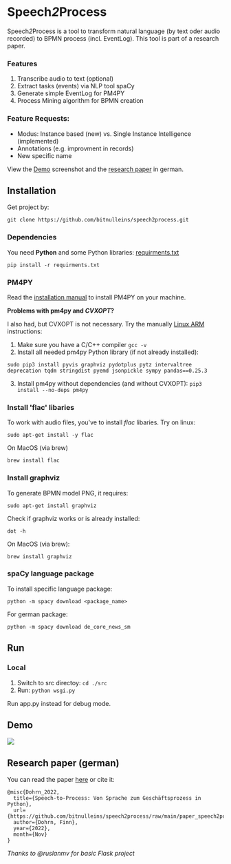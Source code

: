 # Speech*2*Process

Speech*2*Process is a tool to transform natural language (by text oder audio recorded) to BPMN process (incl. EventLog). This tool is part of a research paper.

### Features
1. Transcribe audio to text (optional)
2. Extract tasks (events) via NLP tool spaCy
3. Generate simple EventLog for PM4PY
4. Process Mining algorithm for BPMN creation

### Feature Requests:
* Modus: Instance based (new) vs. Single Instance Intelligence (implemented)
* Annotations (e.g. improvment in records)
* New specific name 

View the [Demo](#demo) screenshot and the [research paper](#research-paper) in german.

## Installation

Get project by:

```git clone https://github.com/bitnulleins/speech2process.git```

### Dependencies

You need **Python** and some Python libraries: [requirments.txt](./requirements.txt)

```pip install -r requirments.txt```

### PM4PY

Read the [installation manual](https://pm4py.fit.fraunhofer.de/install) to install PM4PY on your machine. 

**Problems with pm4py and *CVXOPT*?**

I also had, but CVXOPT is not necessary. Try the manually [Linux ARM](https://pm4py.fit.fraunhofer.de/install-page#linux-ARM) instructions:
1. Make sure you have a C/C++ compiler ```gcc -v```
2. Install all needed pm4py Python library (if not already installed):
```
sudo pip3 install pyvis graphviz pydotplus pytz intervaltree deprecation tqdm stringdist pyemd jsonpickle sympy pandas==0.25.3
```
3. Install pm4py without dependencies (and without CVXOPT): ```pip3 install --no-deps pm4py```

### Install 'flac' libaries

To work with audio files, you've to install *flac* libaries. Try on linux:

```sudo apt-get install -y flac```

On MacOS (via brew)

```brew install flac```

### Install graphviz

To generate BPMN model PNG, it requires:

```sudo apt-get install graphviz```

Check if graphviz works or is already installed:

```dot -h```

On MacOS (via brew):

```brew install graphviz```

### spaCy language package

To install specific language package:

```python -m spacy download <package_name>```

For german package:

```python -m spacy download de_core_news_sm```

## Run

### Local

1. Switch to src directoy: ```cd ./src```
2. Run: ```python wsgi.py```

Run app.py instead for debug mode.

## Demo

<img src="./demo.jpg" />

## Research paper (german)

You can read the paper [here](./paper_speech2process.pdf) or cite it:

```
@misc{Dohrn_2022,
  title={Speech-to-Process: Von Sprache zum Geschäftsprozess in Python},
  url={https://github.com/bitnulleins/speech2process/raw/main/paper_speech2process.pdf},
  author={Dohrn, Finn},
  year={2022},
  month={Nov}
}
```

*Thanks to @ruslanmv for basic Flask project*
